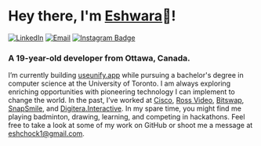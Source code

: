 # Hey there, I'm [Eshwara](https://eshwara.ca/)👋!
[![LinkedIn](https://img.shields.io/badge/LinkedIn-blue?style=flat&logo=Linkedin&logoColor=white&link=https://www.linkedin.com/in/eshwara-chock/)](https://www.linkedin.com/in/eshwara-chock/) 
[![Email](https://img.shields.io/badge/eshchock1@gmail.com-ea4335?style=flat&logo=Gmail&logoColor=white&link=mailto:eshchock1@gmail.com)](mailto:eshchock1@gmail.com) 
[![Instagram Badge](https://img.shields.io/badge/@eshwara_chock-f5307d?style=flat-square&logo=Instagram&logoColor=white)](https://www.instagram.com/eshwara_chock/)

### A 19-year-old developer from Ottawa, Canada.

I’m currently building [useunify.app](https://www.useunify.app/) while pursuing a bachelor's degree in computer science at the University of Toronto. I am always exploring enriching opportunities with pioneering technology I can implement to change the world. In the past, I’ve worked at [Cisco](https://www.cisco.com/), [Ross Video](https://www.rossvideo.com/), [Bitswap](https://twitter.com/bitswapnetwork), [SnapSmile](https://www.snapsmile.ai/), and [Digitera.Interactive](https://digitera.agency/). In my spare time, you might find me playing badminton, drawing, learning, and competing in hackathons. Feel free to take a look at some of my work on GitHub or shoot me a message at eshchock1@gmail.com.

